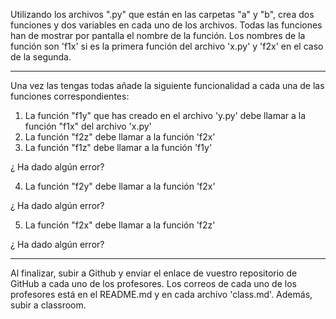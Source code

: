 Utilizando los archivos ".py" que están en las carpetas "a" y "b", crea dos funciones y dos variables en cada uno de los archivos. Todas las funciones han de mostrar por pantalla el nombre de la función. Los nombres de la función son 'f1x' si es la primera función del archivo 'x.py' y 'f2x' en el caso de la segunda. 

-------------------------------------------------

Una vez las tengas todas añade la siguiente funcionalidad a cada una de las funciones correspondientes:

1. La función "f1y" que has creado en el archivo 'y.py' debe llamar a la función "f1x" del archivo 'x.py'
2. La función "f2z" debe llamar a la función 'f2x'
3. La función "f1z" debe llamar a la función 'f1y'

¿ Ha dado algún error?

4. La función "f2y" debe llamar a la función 'f2x'

¿ Ha dado algún error?

5. La función "f2x" debe llamar a la función 'f2z'

¿ Ha dado algún error?


-------------------------------------------------

Al finalizar, subir a Github y enviar el enlace de vuestro repositorio de GitHub a cada uno de los profesores. Los correos de cada uno de los profesores está en el README.md y en cada archivo 'class.md'. Además, subir a classroom.